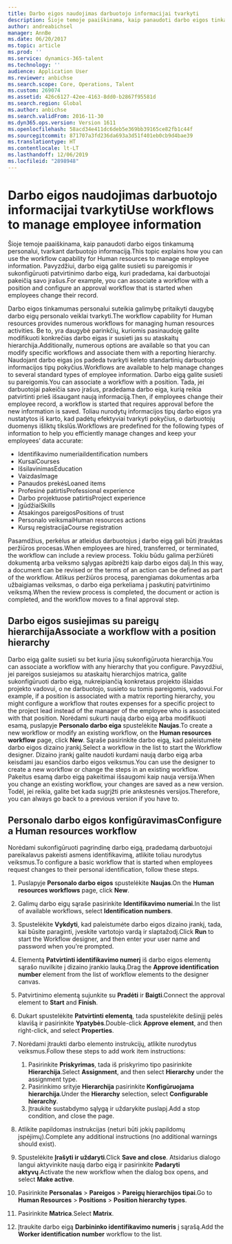 ```yaml
---
title: Darbo eigos naudojimas darbuotojo informacijai tvarkyti
description: Šioje temoje paaiškinama, kaip panaudoti darbo eigos tinkamumą personalui, tvarkant darbuotojo informaciją. Pavyzdžiui, darbo eigą galite susieti su pareigomis ir sukonfigūruoti patvirtinimo darbo eigą, kuri pradedama, kai darbuotojai pakeičią savo įrašus.
author: andreabichsel
manager: AnnBe
ms.date: 06/20/2017
ms.topic: article
ms.prod: ''
ms.service: dynamics-365-talent
ms.technology: ''
audience: Application User
ms.reviewer: anbichse
ms.search.scope: Core, Operations, Talent
ms.custom: 269074
ms.assetid: 426c6127-42ee-4163-8dd0-b2867f95581d
ms.search.region: Global
ms.author: anbichse
ms.search.validFrom: 2016-11-30
ms.dyn365.ops.version: Version 1611
ms.openlocfilehash: 58acd34e411dc6deb5e369bb39165ce82fb1c44f
ms.sourcegitcommit: 871707a3fd236da693a3d51f401eb0cb9d4bae39
ms.translationtype: HT
ms.contentlocale: lt-LT
ms.lasthandoff: 12/06/2019
ms.locfileid: "2898948"
---
```

# <a name="use-workflows-to-manage-employee-information"></a><span data-ttu-id="ec1c5-104">Darbo eigos naudojimas darbuotojo informacijai tvarkyti</span><span class="sxs-lookup"><span data-stu-id="ec1c5-104">Use workflows to manage employee information</span></span>

<span data-ttu-id="ec1c5-105">Šioje temoje paaiškinama, kaip panaudoti darbo eigos tinkamumą personalui, tvarkant darbuotojo informaciją.</span><span class="sxs-lookup"><span data-stu-id="ec1c5-105">This topic explains how you can use the workflow capability for Human resources to manage employee information.</span></span> <span data-ttu-id="ec1c5-106">Pavyzdžiui, darbo eigą galite susieti su pareigomis ir sukonfigūruoti patvirtinimo darbo eigą, kuri pradedama, kai darbuotojai pakeičią savo įrašus.</span><span class="sxs-lookup"><span data-stu-id="ec1c5-106">For example, you can associate a workflow with a position and configure an approval workflow that is started when employees change their record.</span></span>

<span data-ttu-id="ec1c5-107">Darbo eigos tinkamumas personalui suteikia galimybę pritaikyti daugybę darbo eigų personalo veiklai tvarkyti.</span><span class="sxs-lookup"><span data-stu-id="ec1c5-107">The workflow capability for Human resources provides numerous workflows for managing human resources activities.</span></span> <span data-ttu-id="ec1c5-108">Be to, yra daugybė parinkčių, kuriomis pasinaudoję galite modifikuoti konkrečias darbo eigas ir susieti jas su ataskaitų hierarchija.</span><span class="sxs-lookup"><span data-stu-id="ec1c5-108">Additionally, numerous options are available so that you can modify specific workflows and associate them with a reporting hierarchy.</span></span> <span data-ttu-id="ec1c5-109">Naudojant darbo eigas jos padeda tvarkyti keleto standartinių darbuotojo informacijos tipų pokyčius.</span><span class="sxs-lookup"><span data-stu-id="ec1c5-109">Workflows are available to help manage changes to several standard types of employee information.</span></span> <span data-ttu-id="ec1c5-110">Darbo eigą galite susieti su pareigomis.</span><span class="sxs-lookup"><span data-stu-id="ec1c5-110">You can associate a workflow with a position.</span></span> <span data-ttu-id="ec1c5-111">Tada, jei darbuotojai pakeičia savo įrašus, pradedama darbo eiga, kurią reikia patvirtinti prieš išsaugant naują informaciją.</span><span class="sxs-lookup"><span data-stu-id="ec1c5-111">Then, if employees change their employee record, a workflow is started that requires approval before the new information is saved.</span></span> <span data-ttu-id="ec1c5-112">Toliau nurodytų informacijos tipų darbo eigos yra nustatytos iš karto, kad padėtų efektyviai tvarkyti pokyčius, o darbuotojų duomenys išliktų tikslūs.</span><span class="sxs-lookup"><span data-stu-id="ec1c5-112">Workflows are predefined for the following types of information to help you efficiently manage changes and keep your employees’ data accurate:</span></span>

-   <span data-ttu-id="ec1c5-113">Identifikavimo numeriai</span><span class="sxs-lookup"><span data-stu-id="ec1c5-113">Identification numbers</span></span>
-   <span data-ttu-id="ec1c5-114">Kursai</span><span class="sxs-lookup"><span data-stu-id="ec1c5-114">Courses</span></span>
-   <span data-ttu-id="ec1c5-115">Išsilavinimas</span><span class="sxs-lookup"><span data-stu-id="ec1c5-115">Education</span></span>
-   <span data-ttu-id="ec1c5-116">Vaizdas</span><span class="sxs-lookup"><span data-stu-id="ec1c5-116">Image</span></span>
-   <span data-ttu-id="ec1c5-117">Panaudos prekės</span><span class="sxs-lookup"><span data-stu-id="ec1c5-117">Loaned items</span></span>
-   <span data-ttu-id="ec1c5-118">Profesinė patirtis</span><span class="sxs-lookup"><span data-stu-id="ec1c5-118">Professional experience</span></span>
-   <span data-ttu-id="ec1c5-119">Darbo projektuose patirtis</span><span class="sxs-lookup"><span data-stu-id="ec1c5-119">Project experience</span></span>
-   <span data-ttu-id="ec1c5-120">Įgūdžiai</span><span class="sxs-lookup"><span data-stu-id="ec1c5-120">Skills</span></span>
-   <span data-ttu-id="ec1c5-121">Atsakingos pareigos</span><span class="sxs-lookup"><span data-stu-id="ec1c5-121">Positions of trust</span></span>
-   <span data-ttu-id="ec1c5-122">Personalo veiksmai</span><span class="sxs-lookup"><span data-stu-id="ec1c5-122">Human resources actions</span></span>
-   <span data-ttu-id="ec1c5-123">Kursų registracija</span><span class="sxs-lookup"><span data-stu-id="ec1c5-123">Course registration</span></span>

<span data-ttu-id="ec1c5-124">Pasamdžius, perkėlus ar atleidus darbuotojus į darbo eigą gali būti įtrauktas peržiūros procesas.</span><span class="sxs-lookup"><span data-stu-id="ec1c5-124">When employees are hired, transferred, or terminated, the workflow can include a review process.</span></span> <span data-ttu-id="ec1c5-125">Tokiu būdu galima peržiūrėti dokumentą arba veiksmo sąlygas apibrėžti kaip darbo eigos dalį.</span><span class="sxs-lookup"><span data-stu-id="ec1c5-125">In this way, a document can be revised or the terms of an action can be defined as part of the workflow.</span></span> <span data-ttu-id="ec1c5-126">Atlikus peržiūros procesą, parengiamas dokumentas arba užbaigiamas veiksmas, o darbo eiga perkeliama į paskutinį patvirtinimo veiksmą.</span><span class="sxs-lookup"><span data-stu-id="ec1c5-126">When the review process is completed, the document or action is completed, and the workflow moves to a final approval step.</span></span>

## <a name="associate-a-workflow-with-a-position-hierarchy"></a><span data-ttu-id="ec1c5-127">Darbo eigos susiejimas su pareigų hierarchija</span><span class="sxs-lookup"><span data-stu-id="ec1c5-127">Associate a workflow with a position hierarchy</span></span>
<span data-ttu-id="ec1c5-128">Darbo eigą galite susieti su bet kuria jūsų sukonfigūruota hierarchija.</span><span class="sxs-lookup"><span data-stu-id="ec1c5-128">You can associate a workflow with any hierarchy that you configure.</span></span> <span data-ttu-id="ec1c5-129">Pavyzdžiui, jei pareigos susiejamos su ataskaitų hierarchijos matrica, galite sukonfigūruoti darbo eigą, nukreipiančią konkretaus projekto išlaidas projekto vadovui, o ne darbuotojo, susieto su tomis pareigomis, vadovui.</span><span class="sxs-lookup"><span data-stu-id="ec1c5-129">For example, if a position is associated with a matrix reporting hierarchy, you might configure a workflow that routes expenses for a specific project to the project lead instead of the manager of the employee who is associated with that position.</span></span> <span data-ttu-id="ec1c5-130">Norėdami sukurti naują darbo eigą arba modifikuoti esamą, puslapyje **Personalo darbo eiga** spustelėkite **Naujas**.</span><span class="sxs-lookup"><span data-stu-id="ec1c5-130">To create a new workflow or modify an existing workflow, on the **Human resources workflow** page, click **New**.</span></span> <span data-ttu-id="ec1c5-131">Sąraše pasirinkite darbo eigą, kad paleistumėte darbo eigos dizaino įrankį.</span><span class="sxs-lookup"><span data-stu-id="ec1c5-131">Select a workflow in the list to start the Workflow designer.</span></span> <span data-ttu-id="ec1c5-132">Dizaino įrankį galite naudoti kurdami naują darbo eigą arba keisdami jau esančios darbo eigos veiksmus.</span><span class="sxs-lookup"><span data-stu-id="ec1c5-132">You can use the designer to create a new workflow or change the steps in an existing workflow.</span></span> <span data-ttu-id="ec1c5-133">Pakeitus esamą darbo eigą pakeitimai išsaugomi kaip nauja versija.</span><span class="sxs-lookup"><span data-stu-id="ec1c5-133">When you change an existing workflow, your changes are saved as a new version.</span></span> <span data-ttu-id="ec1c5-134">Todėl, jei reikia, galite bet kada sugrįžti prie ankstesnės versijos.</span><span class="sxs-lookup"><span data-stu-id="ec1c5-134">Therefore, you can always go back to a previous version if you have to.</span></span>

## <a name="configure-a-human-resources-workflow"></a><span data-ttu-id="ec1c5-135">Personalo darbo eigos konfigūravimas</span><span class="sxs-lookup"><span data-stu-id="ec1c5-135">Configure a Human resources workflow</span></span>
<span data-ttu-id="ec1c5-136">Norėdami sukonfigūruoti pagrindinę darbo eigą, pradedamą darbuotojui pareikalavus pakeisti asmens identifikavimą, atlikite toliau nurodytus veiksmus.</span><span class="sxs-lookup"><span data-stu-id="ec1c5-136">To configure a basic workflow that is started when employees request changes to their personal identification, follow these steps.</span></span>

1.  <span data-ttu-id="ec1c5-137">Puslapyje **Personalo darbo eigos** spustelėkite **Naujas**.</span><span class="sxs-lookup"><span data-stu-id="ec1c5-137">On the **Human resources workflows** page, click **New**.</span></span>
2.  <span data-ttu-id="ec1c5-138">Galimų darbo eigų sąraše pasirinkite **Identifikavimo numeriai**.</span><span class="sxs-lookup"><span data-stu-id="ec1c5-138">In the list of available workflows, select **Identification numbers**.</span></span>
3.  <span data-ttu-id="ec1c5-139">Spustelėkite **Vykdyti**, kad paleistumėte darbo eigos dizaino įrankį, tada, kai būsite paraginti, įveskite vartotojo vardą ir slaptažodį.</span><span class="sxs-lookup"><span data-stu-id="ec1c5-139">Click **Run** to start the Workflow designer, and then enter your user name and password when you're prompted.</span></span>
4.  <span data-ttu-id="ec1c5-140">Elementą **Patvirtinti identifikavimo numerį** iš darbo eigos elementų sąrašo nuvilkite į dizaino įrankio lauką.</span><span class="sxs-lookup"><span data-stu-id="ec1c5-140">Drag the **Approve identification number** element from the list of workflow elements to the designer canvas.</span></span>
5.  <span data-ttu-id="ec1c5-141">Patvirtinimo elementą sujunkite su **Pradėti** ir **Baigti**.</span><span class="sxs-lookup"><span data-stu-id="ec1c5-141">Connect the approval element to **Start** and **Finish**.</span></span>
6.  <span data-ttu-id="ec1c5-142">Dukart spustelėkite **Patvirtinti elementą**, tada spustelėkite dešinįjį pelės klavišą ir pasirinkite **Ypatybės**.</span><span class="sxs-lookup"><span data-stu-id="ec1c5-142">Double-click **Approve element**, and then right-click, and select **Properties**.</span></span>
7.  <span data-ttu-id="ec1c5-143">Norėdami įtraukti darbo elemento instrukcijų, atlikite nurodytus veiksmus.</span><span class="sxs-lookup"><span data-stu-id="ec1c5-143">Follow these steps to add work item instructions:</span></span>
    1.  <span data-ttu-id="ec1c5-144">Pasirinkite **Priskyrimas**, tada iš priskyrimo tipo pasirinkite **Hierarchija**.</span><span class="sxs-lookup"><span data-stu-id="ec1c5-144">Select **Assignment**, and then select **Hierarchy** under the assignment type.</span></span>
    2.  <span data-ttu-id="ec1c5-145">Pasirinkimo srityje **Hierarchija** pasirinkite **Konfigūruojama hierarchija**.</span><span class="sxs-lookup"><span data-stu-id="ec1c5-145">Under the **Hierarchy** selection, select **Configurable hierarchy**.</span></span>
    3.  <span data-ttu-id="ec1c5-146">Įtraukite sustabdymo sąlygą ir uždarykite puslapį.</span><span class="sxs-lookup"><span data-stu-id="ec1c5-146">Add a stop condition, and close the page.</span></span>

8.  <span data-ttu-id="ec1c5-147">Atlikite papildomas instrukcijas (neturi būti jokių papildomų įspėjimų).</span><span class="sxs-lookup"><span data-stu-id="ec1c5-147">Complete any additional instructions (no additional warnings should exist).</span></span>
9.  <span data-ttu-id="ec1c5-148">Spustelėkite **Įrašyti ir uždaryti**.</span><span class="sxs-lookup"><span data-stu-id="ec1c5-148">Click **Save and close**.</span></span> <span data-ttu-id="ec1c5-149">Atsidarius dialogo langui aktyvinkite naują darbo eigą ir pasirinkite **Padaryti aktyvų**.</span><span class="sxs-lookup"><span data-stu-id="ec1c5-149">Activate the new workflow when the dialog box opens, and select **Make active**.</span></span>
10. <span data-ttu-id="ec1c5-150">Pasirinkite **Personalas** &gt; **Pareigos** &gt; **Pareigų hierarchijos tipai**.</span><span class="sxs-lookup"><span data-stu-id="ec1c5-150">Go to **Human Resources** &gt; **Positions** &gt; **Position hierarchy types**.</span></span>
11. <span data-ttu-id="ec1c5-151">Pasirinkite **Matrica**.</span><span class="sxs-lookup"><span data-stu-id="ec1c5-151">Select **Matrix**.</span></span>
12. <span data-ttu-id="ec1c5-152">Įtraukite darbo eigą **Darbininko identifikavimo numeris** į sąrašą.</span><span class="sxs-lookup"><span data-stu-id="ec1c5-152">Add the **Worker identification number** workflow to the list.</span></span>





